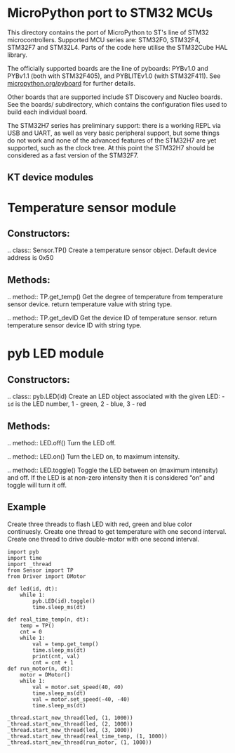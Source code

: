 # MicroPython port to STM32 MCUs

This directory contains the port of MicroPython to ST's line of STM32
microcontrollers.  Supported MCU series are: STM32F0, STM32F4, STM32F7 and
STM32L4.  Parts of the code here utilise the STM32Cube HAL library.

The officially supported boards are the line of pyboards: PYBv1.0 and PYBv1.1
(both with STM32F405), and PYBLITEv1.0 (with STM32F411).  See
[micropython.org/pyboard](http://www.micropython.org/pyboard/) for further
details.

Other boards that are supported include ST Discovery and Nucleo boards.
See the boards/ subdirectory, which contains the configuration files used
to build each individual board.

The STM32H7 series has preliminary support: there is a working REPL via
USB and UART, as well as very basic peripheral support, but some things do
not work and none of the advanced features of the STM32H7 are yet supported,
such as the clock tree.  At this point the STM32H7 should be considered as a
fast version of the STM32F7.

## KT device modules

Temperature sensor module
=======================

Constructors:
------------

.. class:: Sensor.TP()
    Create a temperature sensor object. Default device address is 0x50

Methods:
------------

.. method:: TP.get_temp()
    Get the degree of temperature from temperature sensor device. return
    temperature value with string type.

.. method:: TP.get_devID
    Get the device ID of temperature sensor. return temperature sensor device
    ID with string type.


pyb LED module
=======================

Constructors:
------------

.. class:: pyb.LED(id)
    Create an LED object associated with the given LED:
         - ``id`` is the LED number, 1 - green, 2 - blue, 3 - red

Methods:
------------

.. method:: LED.off()
    Turn the LED off.

.. method:: LED.on()
    Turn the LED on, to maximum intensity.

.. method:: LED.toggle()
    Toggle the LED between on (maximum intensity) and off. If the LED is at
    non-zero intensity then it is considered “on” and toggle will turn it off.


## Example

Create three threads to flash LED with red, green and blue color continuesly.
Create one thread to get temperature with one second interval.
Create one thread to drive double-motor with one second interval.

    import pyb
	import time
	import _thread
	from Sensor import TP
    from Driver import DMotor
	
	def led(id, dt):
		while 1:
			pyb.LED(id).toggle()
			time.sleep_ms(dt)
        
	def real_time_temp(n, dt):
		temp = TP()
		cnt = 0
		while 1:
			val = temp.get_temp()
			time.sleep_ms(dt)
			print(cnt, val)
			cnt = cnt + 1
	def run_motor(n, dt):
		motor = DMotor()
		while 1:
			val = motor.set_speed(40, 40)
			time.sleep_ms(dt)
			val = motor.set_speed(-40, -40)
			time.sleep_ms(dt)

	_thread.start_new_thread(led, (1, 1000))
	_thread.start_new_thread(led, (2, 1000))
	_thread.start_new_thread(led, (3, 1000))
	_thread.start_new_thread(real_time_temp, (1, 1000))
	_thread.start_new_thread(run_motor, (1, 1000))

